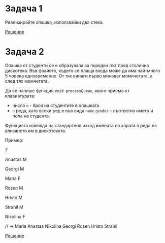 # Задача 1
Реализирайте опашка, използвайки два стека.

[Решение](queue_stacks.cpp)

# Задача 2
Опашка от студенти се е образувала за пореден път пред столична дискотека. Във фоайето, където се
плаща входа може да има най-много 5 човека едновременно. От тях винаги първо минават
момичетата, а след тях момчетата.

Да се напише функция `void processQueue`, която приема от клавиатурата:
- число `n` - броя на студентите в опашката
- `n` реда, като всеки ред е във вида `name` `gender` - съответно името и пола на студента.

Функцията извежда на стандартния изход имената на хората в реда на влизането им в дискотеката.

Пример:


7

Anastas M

Georgi M

Maria F

Rosen M

Hristo M

Strahil M

Nikolina F


// -> Maria Anastas Nikolina Georgi Rosen Hristo Strahil

[Решение](disco.cpp)